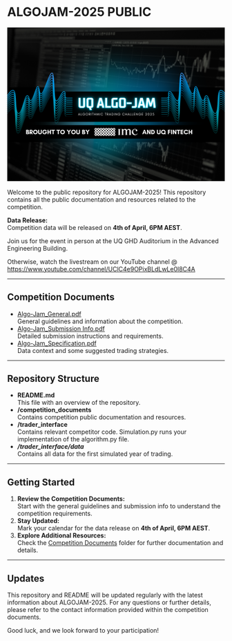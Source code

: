 # ALGOJAM-2025 PUBLIC

![AlgoJam Banner](competition_documents/algojam_banner.png)

Welcome to the public repository for ALGOJAM-2025! This repository contains all the public documentation and resources related to the competition.

**Data Release:**  
Competition data will be released on **4th of April, 6PM AEST**.

Join us for the event in person at the UQ GHD Auditorium in the Advanced Engineering Building. 

Otherwise, watch the livestream on our YouTube channel @ https://www.youtube.com/channel/UClC4e9OPixBLdLwLe0l8C4A

---

## Competition Documents

- [Algo-Jam_General.pdf](competition_documents/Algo-Jam_General.pdf)  
  General guidelines and information about the competition.
- [Algo-Jam_Submission Info.pdf](competition_documents/Algo-Jam_SubmissionInfo.pdf)  
  Detailed submission instructions and requirements.
- [Algo-Jam_Specification.pdf](competition_documents/Algo-Jam_Specification_2025.pdf)  
  Data context and some suggested trading strategies.
---

## Repository Structure

- **README.md**  
  This file with an overview of the repository.
- **/competition_documents**  
  Contains competition public documentation and resources.
- **/trader_interface**  
  Contains relevant competitor code. Simulation.py runs your implementation of the algorithm.py file.
- ***/trader_interface/data***  
  Contains all data for the first simulated year of trading.

---

## Getting Started

1. **Review the Competition Documents:**  
   Start with the general guidelines and submission info to understand the competition requirements.
2. **Stay Updated:**  
   Mark your calendar for the data release on **4th of April, 6PM AEST**.
3. **Explore Additional Resources:**  
   Check the [Competition Documents](competition_documents/) folder for further documentation and details.

---

## Updates

This repository and README will be updated regularly with the latest information about ALGOJAM-2025. For any questions or further details, please refer to the contact information provided within the competition documents.

Good luck, and we look forward to your participation!
